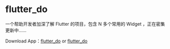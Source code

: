 # flutter_do

一个帮助开发者加深了解 Flutter 的项目，包含 N 多个常用的 Widget ，正在密集更新中……

Download App：[flutter_do](release/app-release.apk) or [flutter_do](https://www.pgyer.com/flutter_do)